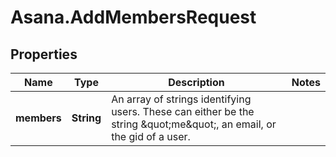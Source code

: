 # Asana.AddMembersRequest

## Properties
Name | Type | Description | Notes
------------ | ------------- | ------------- | -------------
**members** | **String** | An array of strings identifying users. These can either be the string \&quot;me\&quot;, an email, or the gid of a user. | 
